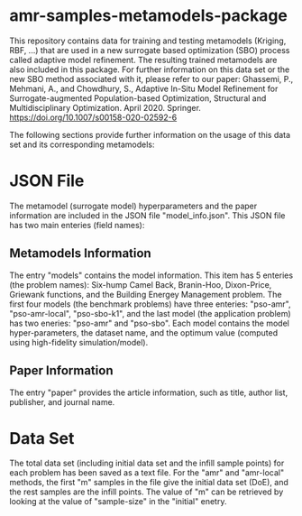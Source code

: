 # amr-samples-metamodels-package
This repository contains data for training and testing metamodels (Kriging, RBF, ...) that are used in a new surrogate based optimization (SBO) process called adaptive model refinement. The resulting trained metamodels are also included in this package. For further information on this data set or the new SBO method associated with it, please refer to our paper:
Ghassemi, P., Mehmani, A., and Chowdhury, S., Adaptive In-Situ Model Refinement for Surrogate-augmented Population-based Optimization, Structural and Multidisciplinary Optimization. April 2020. Springer. https://doi.org/10.1007/s00158-020-02592-6 

The following sections provide further information on the usage of this data set and its corresponding metamodels: 

# JSON File 
The metamodel (surrogate model) hyperparameters and the paper information are included in the JSON file "model_info.json". This JSON file has two main enteries (field names):

## Metamodels Information
The entry "models" contains the model information. This item has 5 enteries (the problem names): Six-hump Camel Back, Branin-Hoo, Dixon-Price, Griewank functions, and the Building Energey Management problem. The first four models (the benchmark problems) have three enteries: "pso-amr", "pso-amr-local", "pso-sbo-k1", and the last model (the application problem) has two eneries: "pso-amr" and "pso-sbo". Each model contains the model hyper-parameters, the dataset name, and the optimum value (computed using high-fidelity simulation/model).

## Paper Information
The entry "paper" provides the article information, such as title, author list, publisher, and journal name.

# Data Set
The total data set (including initial data set and the infill sample points) for each problem has been saved as a text file. For the "amr" and "amr-local" methods, the first "m" samples in the file give the initial data set (DoE), and the rest samples are the infill points. The value of "m" can be retrieved by looking at the value of "sample-size" in the "initial" enetry.  
